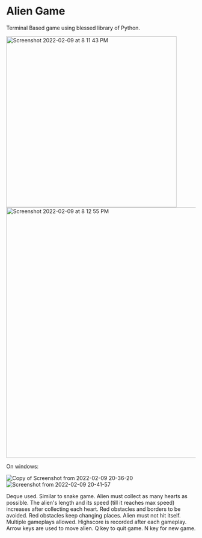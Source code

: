 # Alien Game

Terminal Based game using blessed library of Python.

<img width="453" alt="Screenshot 2022-02-09 at 8 11 43 PM" src="https://user-images.githubusercontent.com/93090825/153224891-713e82e3-4171-4326-a5ae-51f09661a280.png">

<img width="664" alt="Screenshot 2022-02-09 at 8 12 55 PM" src="https://user-images.githubusercontent.com/93090825/153224690-80e90fef-c9f1-48b9-b0f9-36d990f9b75b.png">

On windows:

![Copy of Screenshot from 2022-02-09 20-36-20](https://user-images.githubusercontent.com/93090825/153229949-0e6e8e05-bbe4-4b07-91db-64b2a3280086.png)
![Screenshot from 2022-02-09 20-41-57](https://user-images.githubusercontent.com/93090825/153230106-7aa398e5-6c16-4735-8bf2-05d5d9ef8917.png)


Deque used. Similar to snake game. Alien must collect as many hearts as possible. The alien's length and its speed (till it reaches max speed) increases after collecting each heart. Red obstacles and borders to be avoided. Red obstacles keep changing places. Alien must not hit itself. Multiple gameplays allowed. Highscore is recorded after each gameplay. Arrow keys are used to move alien. Q key to quit game. N key for new game.
